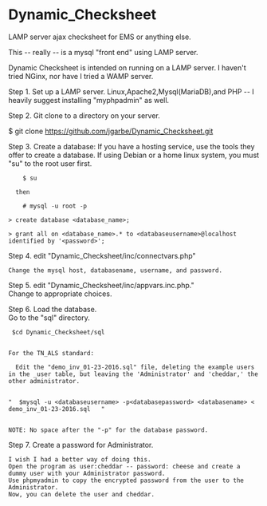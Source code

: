 # Dynamic_Checksheet
LAMP server ajax checksheet for EMS or anything else.

This -- really -- is a mysql "front end" using LAMP server.  

Dynamic Checksheet is intended on running on a LAMP server.  I haven't tried NGinx, nor have I tried a WAMP server.

Step 1.  Set up a LAMP server. Linux,Apache2,Mysql(MariaDB),and PHP -- I heavily suggest installing "myphpadmin" as well.

Step 2.  Git clone to a directory on your server.  

  $ git clone https://github.com/jgarbe/Dynamic_Checksheet.git
  
Step 3. Create a database:
      If you have a hosting service, use the tools they offer to create a database.
      If using Debian or a home linux system, you must "su" to the root user first.
      
        $ su
      
      then
      
        # mysql -u root -p
        
    > create database <database_name>;
    
    > grant all on <database_name>.* to <databaseusername>@localhost identified by '<password>';
    
    
Step 4. edit "Dynamic_Checksheet/inc/connectvars.php" 

    Change the mysql host, databasename, username, and password.
    
Step 5. edit "Dynamic_Checksheet/inc/appvars.inc.php."   
    Change to appropriate choices.
    
Step 6. Load the database.  
    Go to the "sql" directory.
    
     $cd Dynamic_Checksheet/sql
    
    
    For the TN_ALS standard:
    
      Edit the "demo_inv_01-23-2016.sql" file, deleting the example users in the _user table, but leaving the 'Administrator' and 'cheddar,' the other administrator.
      
      
    "  $mysql -u <databaseusername> -p<databasepassword> <databasename> < demo_inv_01-23-2016.sql   "
    
    
    NOTE: No space after the "-p" for the database password.  
    
Step 7.  Create a password for Administrator.

    I wish I had a better way of doing this.  
    Open the program as user:cheddar -- password: cheese and create a dummy user with your Administrator password.
    Use phpmyadmin to copy the encrypted password from the user to the Administrator.
    Now, you can delete the user and cheddar.
      
    

